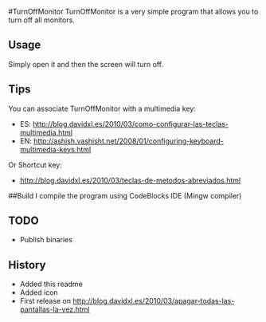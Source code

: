 
#TurnOffMonitor
TurnOffMonitor is a very simple program  that allows you to turn off all monitors.

## Usage
Simply open it and then the screen will turn off.

## Tips
You can associate TurnOffMonitor with a multimedia key:
* ES: http://blog.davidxl.es/2010/03/como-configurar-las-teclas-multimedia.html
* EN: http://ashish.vashisht.net/2008/01/configuring-keyboard-multimedia-keys.html

Or Shortcut key:
* http://blog.davidxl.es/2010/03/teclas-de-metodos-abreviados.html

##Build
I compile the program using CodeBlocks IDE (Mingw compiler)

## TODO
- Publish binaries

## History
- Added this readme
- Added icon
- First release on http://blog.davidxl.es/2010/03/apagar-todas-las-pantallas-la-vez.html